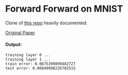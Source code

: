 # Forward Forward on MNIST

Clone of [this repo](https://github.com/mpezeshki/pytorch_forward_forward) heavily documented.

[Original Paper](https://arxiv.org/abs/2212.13345)

#### Output:
```
training layer 0 ...
training layer 1 ...
train error: 0.0675399899482727
test error: 0.06849998235702515
```